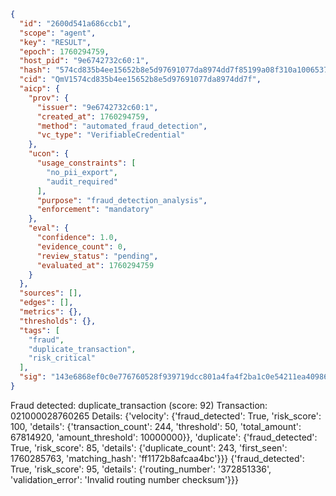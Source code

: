 ```json
{
  "id": "2600d541a686ccb1",
  "scope": "agent",
  "key": "RESULT",
  "epoch": 1760294759,
  "host_pid": "9e6742732c60:1",
  "hash": "574cd835b4ee15652b8e5d97691077da8974dd7f85199a08f310a1006537d21f",
  "cid": "QmV1574cd835b4ee15652b8e5d97691077da8974dd7f",
  "aicp": {
    "prov": {
      "issuer": "9e6742732c60:1",
      "created_at": 1760294759,
      "method": "automated_fraud_detection",
      "vc_type": "VerifiableCredential"
    },
    "ucon": {
      "usage_constraints": [
        "no_pii_export",
        "audit_required"
      ],
      "purpose": "fraud_detection_analysis",
      "enforcement": "mandatory"
    },
    "eval": {
      "confidence": 1.0,
      "evidence_count": 0,
      "review_status": "pending",
      "evaluated_at": 1760294759
    }
  },
  "sources": [],
  "edges": [],
  "metrics": {},
  "thresholds": {},
  "tags": [
    "fraud",
    "duplicate_transaction",
    "risk_critical"
  ],
  "sig": "143e6868ef0c0e776760528f939719dcc801a4fa4f2ba1c0e54211ea40986796"
}
```

Fraud detected: duplicate_transaction (score: 92)
Transaction: 021000028760265
Details: {'velocity': {'fraud_detected': True, 'risk_score': 100, 'details': {'transaction_count': 244, 'threshold': 50, 'total_amount': 67814920, 'amount_threshold': 10000000}}, 'duplicate': {'fraud_detected': True, 'risk_score': 85, 'details': {'duplicate_count': 243, 'first_seen': 1760285763, 'matching_hash': 'ff1172b8afcaa4bc'}}} {'fraud_detected': True, 'risk_score': 95, 'details': {'routing_number': '372851336', 'validation_error': 'Invalid routing number checksum'}}}
